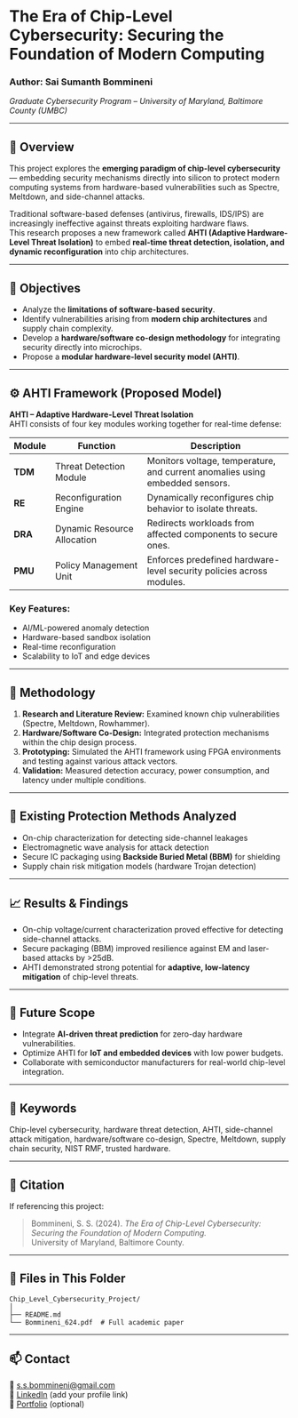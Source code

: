 # The Era of Chip-Level Cybersecurity: Securing the Foundation of Modern Computing

### Author: Sai Sumanth Bommineni  
*Graduate Cybersecurity Program – University of Maryland, Baltimore County (UMBC)*  

---

## 📘 Overview

This project explores the **emerging paradigm of chip-level cybersecurity** — embedding security mechanisms directly into silicon to protect modern computing systems from hardware-based vulnerabilities such as Spectre, Meltdown, and side-channel attacks.

Traditional software-based defenses (antivirus, firewalls, IDS/IPS) are increasingly ineffective against threats exploiting hardware flaws.  
This research proposes a new framework called **AHTI (Adaptive Hardware-Level Threat Isolation)** to embed **real-time threat detection, isolation, and dynamic reconfiguration** into chip architectures.

---

## 🧠 Objectives
- Analyze the **limitations of software-based security**.
- Identify vulnerabilities arising from **modern chip architectures** and supply chain complexity.
- Develop a **hardware/software co-design methodology** for integrating security directly into microchips.
- Propose a **modular hardware-level security model (AHTI)**.

---

## ⚙️ AHTI Framework (Proposed Model)

**AHTI – Adaptive Hardware-Level Threat Isolation**  
AHTI consists of four key modules working together for real-time defense:

| Module | Function | Description |
|--------|-----------|-------------|
| **TDM** | Threat Detection Module | Monitors voltage, temperature, and current anomalies using embedded sensors. |
| **RE** | Reconfiguration Engine | Dynamically reconfigures chip behavior to isolate threats. |
| **DRA** | Dynamic Resource Allocation | Redirects workloads from affected components to secure ones. |
| **PMU** | Policy Management Unit | Enforces predefined hardware-level security policies across modules. |

### Key Features:
- AI/ML-powered anomaly detection  
- Hardware-based sandbox isolation  
- Real-time reconfiguration  
- Scalability to IoT and edge devices  

---

## 🧩 Methodology
1. **Research and Literature Review:** Examined known chip vulnerabilities (Spectre, Meltdown, Rowhammer).  
2. **Hardware/Software Co-Design:** Integrated protection mechanisms within the chip design process.  
3. **Prototyping:** Simulated the AHTI framework using FPGA environments and testing against various attack vectors.  
4. **Validation:** Measured detection accuracy, power consumption, and latency under multiple conditions.  

---

## 🧱 Existing Protection Methods Analyzed
- On-chip characterization for detecting side-channel leakages  
- Electromagnetic wave analysis for attack detection  
- Secure IC packaging using **Backside Buried Metal (BBM)** for shielding  
- Supply chain risk mitigation models (hardware Trojan detection)

---

## 📈 Results & Findings
- On-chip voltage/current characterization proved effective for detecting side-channel attacks.  
- Secure packaging (BBM) improved resilience against EM and laser-based attacks by >25dB.  
- AHTI demonstrated strong potential for **adaptive, low-latency mitigation** of chip-level threats.

---

## 🚀 Future Scope
- Integrate **AI-driven threat prediction** for zero-day hardware vulnerabilities.  
- Optimize AHTI for **IoT and embedded devices** with low power budgets.  
- Collaborate with semiconductor manufacturers for real-world chip-level integration.  

---

## 🧮 Keywords
Chip-level cybersecurity, hardware threat detection, AHTI, side-channel attack mitigation, hardware/software co-design, Spectre, Meltdown, supply chain security, NIST RMF, trusted hardware.

---

## 📄 Citation
If referencing this project:
> Bommineni, S. S. (2024). *The Era of Chip-Level Cybersecurity: Securing the Foundation of Modern Computing.*  
> University of Maryland, Baltimore County.

---

## 🧷 Files in This Folder
```
Chip_Level_Cybersecurity_Project/
│
├── README.md
└── Bommineni_624.pdf  # Full academic paper
```

---

## 📫 Contact
📧 s.s.bommineni@gmail.com  
💼 [LinkedIn](#) (add your profile link)  
📂 [Portfolio](#) (optional)
